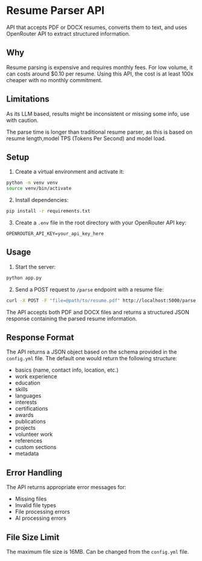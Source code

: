 # Resume Parser API

[](./img/resume-parser.png)
API that accepts PDF or DOCX resumes, converts them to text, and uses OpenRouter API to extract structured information.

## Why

Resume parsing is expensive and requires monthly fees. For low volume, it can costs around $0.10 per resume. Using this API, the cost is at least 100x cheaper with no monthly commitment.

## Limitations
As its LLM based, results might be inconsistent or missing some info, use with caution.

The parse time is longer than traditional resume parser, as this is based on resume length,model TPS (Tokens Per Second) and model load.

## Setup

1. Create a virtual environment and activate it:

```bash
python -m venv venv
source venv/bin/activate
```

2. Install dependencies:
```bash
pip install -r requirements.txt
```

3. Create a `.env` file in the root directory with your OpenRouter API key:
```
OPENROUTER_API_KEY=your_api_key_here
```

## Usage

1. Start the server:
```bash
python app.py
```

2. Send a POST request to `/parse` endpoint with a resume file:
```bash
curl -X POST -F "file=@path/to/resume.pdf" http://localhost:5000/parse
```

The API accepts both PDF and DOCX files and returns a structured JSON response containing the parsed resume information.

## Response Format

The API returns a JSON object based on the schema provided in the `config.yml` file. The default one would return the following structure:
- basics (name, contact info, location, etc.)
- work experience
- education
- skills
- languages
- interests
- certifications
- awards
- publications
- projects
- volunteer work
- references
- custom sections
- metadata

## Error Handling

The API returns appropriate error messages for:
- Missing files
- Invalid file types
- File processing errors
- AI processing errors

## File Size Limit

The maximum file size is 16MB. Can be changed from the `config.yml` file.

